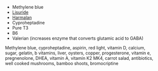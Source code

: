 - Methylene blue
- [Lisuride](https://raypeatforum.com/community/threads/lisuride-liquid-lisuride-for-lab-r-d.12099/)
- [Harmalan](https://raypeatforum.com/community/threads/10-methoxy-harmalan-liquid-product-for-r-d.43474/)
- Cyproheptadine
- Pure T3
- B6
- Valerian (increases enzyme that converts glutamic acid to GABA)

Methylene blue, cyproheptadine, aspirin, red light, vitamin D, calcium, sugar, gelatin, b vitamins, liver, oysters, copper, progesterone, vitamin e, pregnenolone, DHEA, vitamin A, vitamin K2 MK4, carrot salad, antibiotics, well cooked mushrooms, bamboo shoots, bromocriptine
